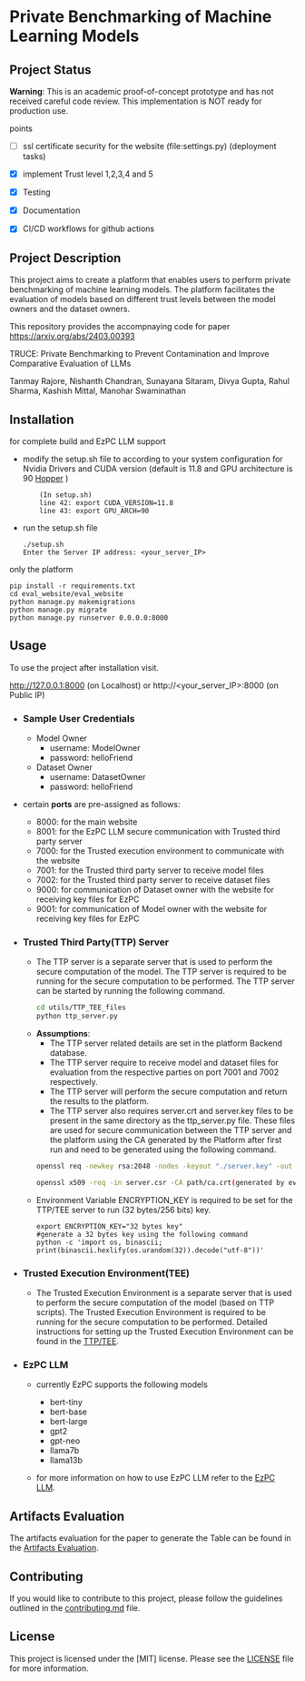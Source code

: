 # Private Benchmarking of Machine Learning Models

## Project Status
**Warning**: This is an academic proof-of-concept prototype and has not received careful code review. This implementation is NOT ready for production use.

points
- [ ] ssl certificate security for the website (file:settings.py) (deployment tasks)
- [x] implement Trust level 1,2,3,4 and 5
- [x] Testing
- [x] Documentation
- [x] CI/CD workflows for github actions


## Project Description

This project aims to create a platform that enables users to perform private benchmarking of machine learning models. The platform facilitates the evaluation of models based on different trust levels between the model owners and the dataset owners.

This repository provides the accompnaying code for paper https://arxiv.org/abs/2403.00393

TRUCE: Private Benchmarking to Prevent Contamination and Improve Comparative Evaluation of LLMs

Tanmay Rajore, Nishanth Chandran, Sunayana Sitaram, Divya Gupta, Rahul Sharma, Kashish Mittal, Manohar Swaminathan

## Installation
for complete build and EzPC LLM support
- modify the setup.sh file to according to your system configuration for Nvidia Drivers and CUDA version (default is 11.8 and GPU architecture is 90 [Hopper](https://www.nvidia.com/en-us/data-center/technologies/hopper-architecture/) )
    ``` 
        (In setup.sh)
        line 42: export CUDA_VERSION=11.8
        line 43: export GPU_ARCH=90
    ```
- run the setup.sh file
    ```
    ./setup.sh
    Enter the Server IP address: <your_server_IP>
    ```
only the platform
```
pip install -r requirements.txt
cd eval_website/eval_website
python manage.py makemigrations
python manage.py migrate
python manage.py runserver 0.0.0.0:8000
```

## Usage

To use the project after installation visit.

http://127.0.0.1:8000 (on Localhost) or http://<your_server_IP>:8000 (on Public IP)

- ### Sample User Credentials
    - Model Owner
        - username: ModelOwner
        - password: helloFriend
    - Dataset Owner
        - username: DatasetOwner
        - password: helloFriend

- certain **ports** are pre-assigned as follows:
    - 8000: for the main website
    - 8001: for the EzPC LLM secure communication with Trusted third party server
    - 7000: for the Trusted execution environment to communicate with the website
    - 7001: for the Trusted third party server to receive model files
    - 7002: for the Trusted third party server to receive dataset files
    - 9000: for communication of Dataset owner with the website for receiving key files for EzPC
    - 9001: for communication of Model owner with the website for receiving key files for EzPC

- ### Trusted Third Party(TTP) Server
    - The TTP server is a separate server that is used to perform the secure computation of the model. The TTP server is required to be running for the secure computation to be performed. The TTP server can be started by running the following command.
        ```bash
        cd utils/TTP_TEE_files
        python ttp_server.py
        ```
    - **Assumptions**:
        - The TTP server related details are set in the platform Backend database.
        - The TTP server require to receive model and dataset files for evaluation from the respective parties on port 7001 and 7002 respectively.
        - The TTP server will perform the secure computation and return the results to the platform.
        - The TTP server also requires server.crt and server.key files to be present in the same directory as the ttp_server.py file. These files are used for secure communication between the TTP server and the platform using the CA generated by the Platform after first run and need to be generated using the following command.
        ```bash
        openssl req -newkey rsa:2048 -nodes -keyout "./server.key" -out server.csr -subj /CN=127.0.0.1

        openssl x509 -req -in server.csr -CA path/ca.crt(generated by eval_website root) -CAkey /path/ca.key(generated by eval_website root) -CAcreateserial -out ./server.crt -days xxx
        ```
    - Environment Variable ENCRYPTION_KEY is required to be set for the TTP/TEE server to run (32 bytes/256 bits) key.
        ```
        export ENCRYPTION_KEY="32 bytes key"
        #generate a 32 bytes key using the following command
        python -c 'import os, binascii; print(binascii.hexlify(os.urandom(32)).decode("utf-8"))'
        ```

- ### Trusted Execution Environment(TEE)
    - The Trusted Execution Environment is a separate server that is used to perform the secure computation of the model (based on TTP scripts). The Trusted Execution Environment is required to be running for the secure computation to be performed. Detailed instructions for setting up the Trusted Execution Environment can be found in the [TTP/TEE](utils/TTP_TEE_files/Readme.md).

- ### EzPC LLM
    - currently EzPC supports the following models
        - bert-tiny
        - bert-base
        - bert-large
        - gpt2
        - gpt-neo
        - llama7b
        - llama13b

    - for more information on how to use EzPC LLM refer to the [EzPC LLM](https://github.com/mpc-msri/EzPC/blob/master/GPU-MPC/experiments/sigma/README.md).

## Artifacts Evaluation

The artifacts evaluation for the paper to generate the Table can be found in the [Artifacts Evaluation](./Local_tests).

## Contributing
If you would like to contribute to this project, please follow the guidelines outlined in the [contributing.md](CONTRIBUTING.md) file.

## License
This project is licensed under the [MIT] license. Please see the [LICENSE](LICENSE.txt) file for more information.
